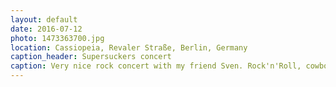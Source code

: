 ```yaml
---
layout: default
date: 2016-07-12
photo: 1473363700.jpg
location: Cassiopeia, Revaler Straße, Berlin, Germany
caption_header: Supersuckers concert
caption: Very nice rock concert with my friend Sven. Rock'n'Roll, cowboy and some country music!
---
```

